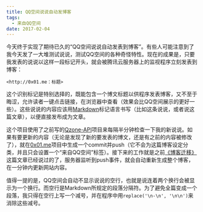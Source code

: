 ```yaml
---
title: QQ空间说说自动发博客
tags:
  - 来自QQ空间
date: 2017-02-04
---
```


今天终于实现了期待已久的“QQ空间说说自动发表到博客”。有些人可能注意到了我今天发了一大堆测试说说，测试QQ空间的各种奇怪特性。现在的成果是，只要我发表的说说以这样一段标记开头，就会被腾讯云服务器上的监视程序立刻发表到博客：

`<http://0x01.me：标题>`

这个识别标记是特别选择的，既能包含一个博文标题以供程序发表博客，又不至于晦涩，允许读者一键点击链接，在浏览器中查看（效果会比QQ空间展示的更好一些）。这些说说的内容应该用[Markdown][1]标记语言书写（比如这条说说，或者说这篇文章），以便直接发布成为文章。

这个项目使用了之前写的[Qzone-API][2]项目来每隔半分钟检查一下我的新说说。如果有要更新的内容（无论是发现了新的要发表的博文，还是有之前的内容被修改了），就在[0x01.me][3]项目中生成一个commit并push（它不会为这篇博客设定分类，并且只会设置一个“来自QQ空间”标签）。接下来的工作就是之前[《博客迁移》][4]这篇文章已经说过的了，服务器监听到push事件，就会自动重新生成整个博客，在一分钟内更新网站内容。

值得一提的是，QQ空间会自动不显示说说的空行，也就是说连着两个换行会被显示为一个换行。而空行是Markdown所规定的段落分隔符。为了避免全篇变成一个段落，我只得在空行上写一个减号，并在程序中用`replace('\n-\n', '\n\n')`来消除这些减号。

[1]: http://daringfireball.net/projects/markdown/
[2]: https://github.com/Smart-Hypercube/Qzone-API
[3]: https://github.com/Smart-Hypercube/0x01.me
[4]: /博客迁移